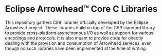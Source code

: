 # Eclipse Arrowhead™ Core C Libraries

This repository gathers C99 libraries officially developed by the Eclipse
Arrowhead project. These libraries build on top of the C99 standard library to
provide cross-platform asynchronous I/O as well as support for various encodings
and protocols. It is also meant to provide code for directly dealing with the
provision and consumption of Arrowhead services, even though no such libraries
have been implemented at the time of writing.
